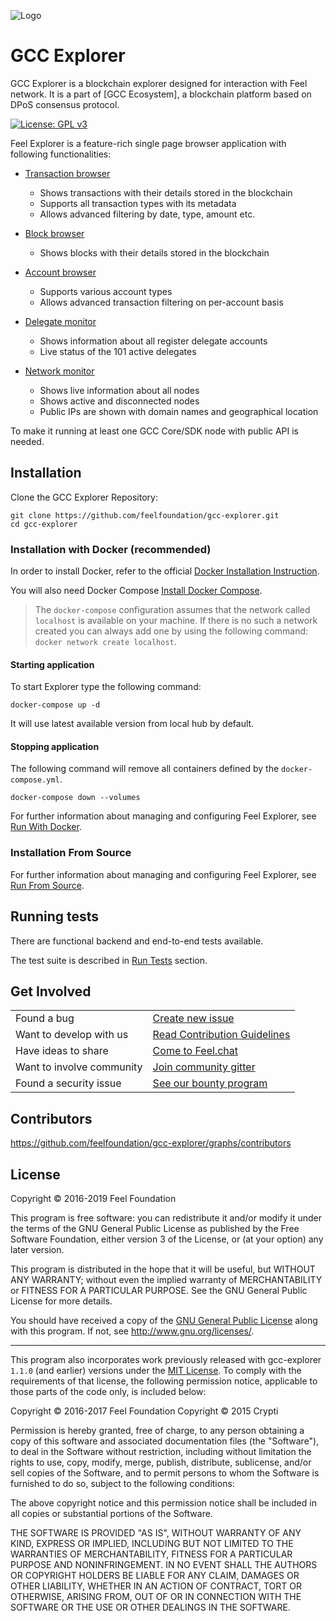 ![Logo](./docs/assets/banner_explorer.png)

# GCC Explorer

GCC Explorer is a blockchain explorer designed for interaction with Feel network. It is a part of [GCC Ecosystem], a blockchain platform based on DPoS consensus protocol.

[![License: GPL v3](https://img.shields.io/badge/License-GPL%20v3-blue.svg)](http://www.gnu.org/licenses/gpl-3.0)

Feel Explorer is a feature-rich single page browser application with following functionalities:

- [Transaction browser](https://explorer.feel.surf/txs/)
  - Shows transactions with their details stored in the blockchain
  - Supports all transaction types with its metadata
  - Allows advanced filtering by date, type, amount etc.

- [Block browser](https://explorer.feel.surf/blocks/)
  - Shows blocks with their details stored in the blockchain

- [Account browser](https://explorer.feel.surf/address/6307579970857064486L)
  - Supports various account types
  - Allows advanced transaction filtering on per-account basis

- [Delegate monitor](https://explorer.feel.surf/delegateMonitor)
  - Shows information about all register delegate accounts
  - Live status of the 101 active delegates

- [Network monitor](https://explorer.feel.surf/networkMonitor)
  - Shows live information about all nodes
  - Shows active and disconnected nodes
  - Public IPs are shown with domain names and geographical location

To make it running at least one GCC Core/SDK node with public API is needed.

## Installation

Clone the GCC Explorer Repository:

```
git clone https://github.com/feelfoundation/gcc-explorer.git
cd gcc-explorer
```

### Installation with Docker (recommended)

In order to install Docker, refer to the official [Docker Installation Instruction](https://docs.docker.com/install/).

You will also need Docker Compose [Install Docker Compose](https://docs.docker.com/compose/install/).

> The `docker-compose` configuration assumes that the network called `localhost` is available on your machine. If there is no such a network created you can always add one by using the following command: `docker network create localhost`.

#### Starting application

To start Explorer type the following command:

```
docker-compose up -d
```

It will use latest available version from local hub by default.

#### Stopping application

The following command will remove all containers defined by the `docker-compose.yml`.

```
docker-compose down --volumes
```

For further information about managing and configuring Feel Explorer, see [Run With Docker](/docs/run_with_docker.md).

### Installation From Source

For further information about managing and configuring Feel Explorer, see [Run From Source](/docs/run_from_source.md).

## Running tests

There are functional backend and end-to-end tests available.

The test suite is described in [Run Tests](/docs/run_tests.md) section.

## Get Involved

|                           |                                                                                                                                  |
| ------------------------- | -------------------------------------------------------------------------------------------------------------------------------- |
| Found a bug               | [Create new issue](https://github.com/feelfoundation/gcc-explorer/issues/new)                                                           |
| Want to develop with us   | [Read Contribution Guidelines](https://github.com/feelfoundation/gcc-explorer/blob/development/docs/CONTRIBUTING.md)                    |
| Have ideas to share       | [Come to Feel.chat](http://feel.chat)                                                                                            |
| Want to involve community | [Join community gitter](https://gitter.im/feelfoundation/feel?utm_source=badge&utm_medium=badge&utm_campaign=pr-badge&utm_content=badge) |
| Found a security issue    | [See our bounty program](https://blog.feel.surf/announcing-feel-bug-bounty-program-5895bdd46ed4)                                   |

## Contributors

https://github.com/feelfoundation/gcc-explorer/graphs/contributors

## License

Copyright © 2016-2019 Feel Foundation

This program is free software: you can redistribute it and/or modify it under the terms of the GNU General Public License as published by the Free Software Foundation, either version 3 of the License, or (at your option) any later version.

This program is distributed in the hope that it will be useful, but WITHOUT ANY WARRANTY; without even the implied warranty of MERCHANTABILITY or FITNESS FOR A PARTICULAR PURPOSE. See the GNU General Public License for more details.

You should have received a copy of the [GNU General Public License](./LICENSE) along with this program.  If not, see <http://www.gnu.org/licenses/>.

***

This program also incorporates work previously released with gcc-explorer `1.1.0` (and earlier) versions under the [MIT License](https://opensource.org/licenses/MIT). To comply with the requirements of that license, the following permission notice, applicable to those parts of the code only, is included below:

Copyright © 2016-2017 Feel Foundation
Copyright © 2015 Crypti

Permission is hereby granted, free of charge, to any person obtaining a copy of this software and associated documentation files (the "Software"), to deal in the Software without restriction, including without limitation the rights to use, copy, modify, merge, publish, distribute, sublicense, and/or sell copies of the Software, and to permit persons to whom the Software is furnished to do so, subject to the following conditions:

The above copyright notice and this permission notice shall be included in all copies or substantial portions of the Software.

THE SOFTWARE IS PROVIDED "AS IS", WITHOUT WARRANTY OF ANY KIND, EXPRESS OR IMPLIED, INCLUDING BUT NOT LIMITED TO THE WARRANTIES OF MERCHANTABILITY, FITNESS FOR A PARTICULAR PURPOSE AND NONINFRINGEMENT. IN NO EVENT SHALL THE AUTHORS OR COPYRIGHT HOLDERS BE LIABLE FOR ANY CLAIM, DAMAGES OR OTHER LIABILITY, WHETHER IN AN ACTION OF CONTRACT, TORT OR OTHERWISE, ARISING FROM, OUT OF OR IN CONNECTION WITH THE SOFTWARE OR THE USE OR OTHER DEALINGS IN THE SOFTWARE.
